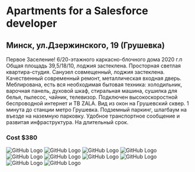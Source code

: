 # Apartments for a Salesforce developer
## Минск, ул.Дзержинского, 19 (Грушевка)
Первое Заселение!
6/20-этажного каркасно-блочного дома 2020 г.п
Общая площадь 39,5/18/10, лоджия застеклена. Просторная светлая квартира-студия. Санузел совмещенный, лоджия застеклена.
Качественный современный ремонт, металлическая входная дверь. Меблирована, есть вся необходимая бытовая техника: холодильник, варочная панель, духовой шкаф, стиральная машина, сушилка для белья, пылесос, чайник, телевизор. Подключен высокоскоростной беспроводной интернет и ТВ ZALA.
Вид из окон на Грушевский сквер.
1 минута до станции метро Грушевка. Подземный паркинг, шлагбаум на въезде на наземную парковку. Удобное транспортное сообщение и развитая инфраструктура.
На длительный срок. 

### Cost $380

![GitHub Logo](https://github.com/via-shcherba/renting-grooshevka/blob/main/IMG-6062.JPG)
![GitHub Logo](https://github.com/via-shcherba/renting-grooshevka/blob/main/IMG-6064.JPG)
![GitHub Logo](https://github.com/via-shcherba/renting-grooshevka/blob/main/IMG-6071.JPG)
![GitHub Logo](https://github.com/via-shcherba/renting-grooshevka/blob/main/IMG-6076.JPG)
![GitHub Logo](https://github.com/via-shcherba/renting-grooshevka/blob/main/IMG-6079.JPG)
![GitHub Logo](https://github.com/via-shcherba/renting-grooshevka/blob/main/IMG-6082.JPG)
![GitHub Logo](https://github.com/via-shcherba/renting-grooshevka/blob/main/IMG-6092.JPG)
![GitHub Logo](https://github.com/via-shcherba/renting-grooshevka/blob/main/IMG-6100.JPG)
![GitHub Logo](https://github.com/via-shcherba/renting-grooshevka/blob/main/IMG-6101.JPG)
![GitHub Logo](https://github.com/via-shcherba/renting-grooshevka/blob/main/IMG-6107.JPG)
